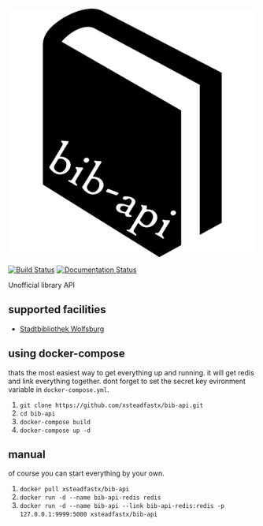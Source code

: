 ![bib-api](images/logo.png)

[![Build Status](https://travis-ci.org/xsteadfastx/bib-api.svg?branch=master)](https://travis-ci.org/xsteadfastx/bib-api)
[![Documentation Status](https://readthedocs.org/projects/bib-api/badge/?version=latest)](http://bib-api.readthedocs.io/en/latest/?badge=latest)

Unofficial library API

## supported facilities

- [Stadtbibliothek Wolfsburg](http://webopac.stadt.wolfsburg.de/webopac/index.asp?DB=web_biblio)

## using docker-compose

thats the most easiest way to get everything up and running. it will get redis and link everything together. dont forget to set the secret key evironment variable in `docker-compose.yml`.

1. `git clone https://github.com/xsteadfastx/bib-api.git`
2. `cd bib-api`
3. `docker-compose build`
4. `docker-compose up -d`

## manual

of course you can start everything by your own.

1. `docker pull xsteadfastx/bib-api`
2. `docker run -d --name bib-api-redis redis`
3. `docker run -d --name bib-api --link bib-api-redis:redis -p 127.0.0.1:9999:5000 xsteadfastx/bib-api`
